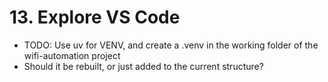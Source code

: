 # 13. Explore VS Code

* TODO: Use uv for VENV, and create a .venv in the working folder of the wifi-automation project
* Should it be rebuilt, or just added to the current structure?
